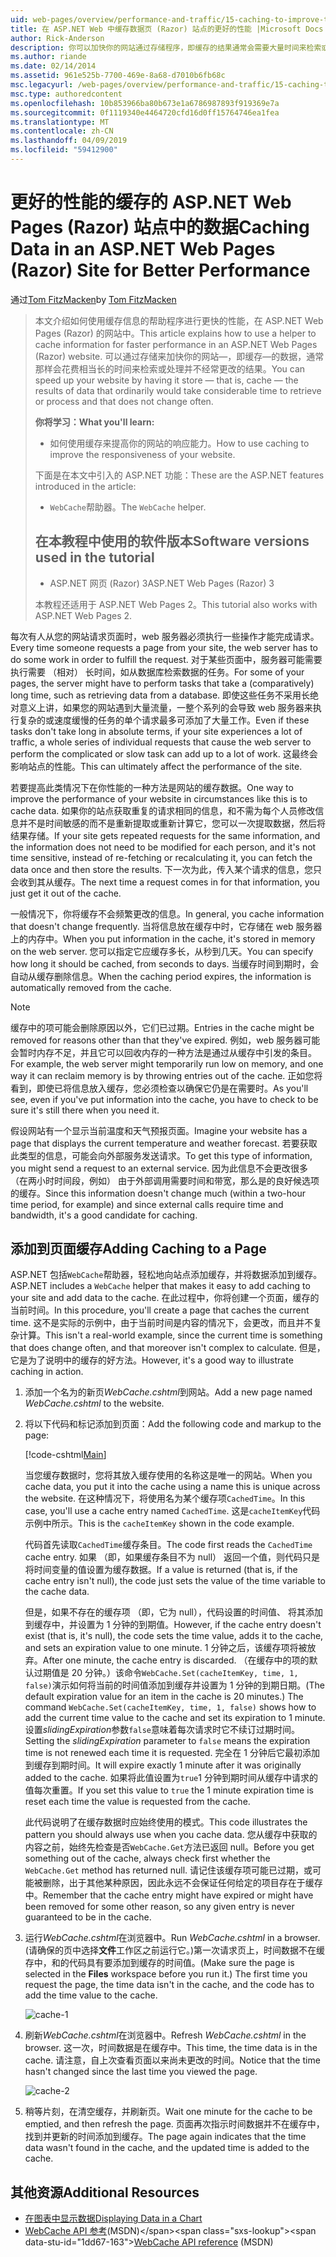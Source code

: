 ```yaml
---
uid: web-pages/overview/performance-and-traffic/15-caching-to-improve-the-performance-of-your-website
title: 在 ASP.NET Web 中缓存数据页 (Razor) 站点的更好的性能 |Microsoft Docs
author: Rick-Anderson
description: 你可以加快你的网站通过存储程序，即缓存的结果通常会需要大量时间来检索或处理的数据...
ms.author: riande
ms.date: 02/14/2014
ms.assetid: 961e525b-7700-469e-8a68-d7010b6fb68c
msc.legacyurl: /web-pages/overview/performance-and-traffic/15-caching-to-improve-the-performance-of-your-website
msc.type: authoredcontent
ms.openlocfilehash: 10b853966ba80b673e1a6786987893f919369e7a
ms.sourcegitcommit: 0f1119340e4464720cfd16d0ff15764746ea1fea
ms.translationtype: MT
ms.contentlocale: zh-CN
ms.lasthandoff: 04/09/2019
ms.locfileid: "59412900"
---
```

# <a name="caching-data-in-an-aspnet-web-pages-razor-site-for-better-performance"></a><span data-ttu-id="1dd67-103">更好的性能的缓存的 ASP.NET Web Pages (Razor) 站点中的数据</span><span class="sxs-lookup"><span data-stu-id="1dd67-103">Caching Data in an ASP.NET Web Pages (Razor) Site for Better Performance</span></span>

<span data-ttu-id="1dd67-104">通过[Tom FitzMacken](https://github.com/tfitzmac)</span><span class="sxs-lookup"><span data-stu-id="1dd67-104">by [Tom FitzMacken](https://github.com/tfitzmac)</span></span>

> <span data-ttu-id="1dd67-105">本文介绍如何使用缓存信息的帮助程序进行更快的性能，在 ASP.NET Web Pages (Razor) 的网站中。</span><span class="sxs-lookup"><span data-stu-id="1dd67-105">This article explains how to use a helper to cache information for faster performance in an ASP.NET Web Pages (Razor) website.</span></span> <span data-ttu-id="1dd67-106">可以通过存储来加快你的网站&#8212;，即缓存&#8212;的数据，通常那样会花费相当长的时间来检索或处理并不经常更改的结果。</span><span class="sxs-lookup"><span data-stu-id="1dd67-106">You can speed up your website by having it store &#8212; that is, cache &#8212; the results of data that ordinarily would take considerable time to retrieve or process and that does not change often.</span></span>
> 
> **<span data-ttu-id="1dd67-107">你将学习：</span><span class="sxs-lookup"><span data-stu-id="1dd67-107">What you'll learn:</span></span>** 
> 
> - <span data-ttu-id="1dd67-108">如何使用缓存来提高你的网站的响应能力。</span><span class="sxs-lookup"><span data-stu-id="1dd67-108">How to use caching to improve the responsiveness of your website.</span></span>
> 
> <span data-ttu-id="1dd67-109">下面是在本文中引入的 ASP.NET 功能：</span><span class="sxs-lookup"><span data-stu-id="1dd67-109">These are the ASP.NET features introduced in the article:</span></span>
> 
> - <span data-ttu-id="1dd67-110">`WebCache`帮助器。</span><span class="sxs-lookup"><span data-stu-id="1dd67-110">The `WebCache` helper.</span></span>
>   
> 
> ## <a name="software-versions-used-in-the-tutorial"></a><span data-ttu-id="1dd67-111">在本教程中使用的软件版本</span><span class="sxs-lookup"><span data-stu-id="1dd67-111">Software versions used in the tutorial</span></span>
> 
> 
> - <span data-ttu-id="1dd67-112">ASP.NET 网页 (Razor) 3</span><span class="sxs-lookup"><span data-stu-id="1dd67-112">ASP.NET Web Pages (Razor) 3</span></span>
>   
> 
> <span data-ttu-id="1dd67-113">本教程还适用于 ASP.NET Web Pages 2。</span><span class="sxs-lookup"><span data-stu-id="1dd67-113">This tutorial also works with ASP.NET Web Pages 2.</span></span>


<span data-ttu-id="1dd67-114">每次有人从您的网站请求页面时，web 服务器必须执行一些操作才能完成请求。</span><span class="sxs-lookup"><span data-stu-id="1dd67-114">Every time someone requests a page from your site, the web server has to do some work in order to fulfill the request.</span></span> <span data-ttu-id="1dd67-115">对于某些页面中，服务器可能需要执行需要 （相对） 长时间，如从数据库检索数据的任务。</span><span class="sxs-lookup"><span data-stu-id="1dd67-115">For some of your pages, the server might have to perform tasks that take a (comparatively) long time, such as retrieving data from a database.</span></span> <span data-ttu-id="1dd67-116">即使这些任务不采用长绝对意义上讲，如果您的网站遇到大量流量，一整个系列的会导致 web 服务器来执行复杂的或速度缓慢的任务的单个请求最多可添加了大量工作。</span><span class="sxs-lookup"><span data-stu-id="1dd67-116">Even if these tasks don't take long in absolute terms, if your site experiences a lot of traffic, a whole series of individual requests that cause the web server to perform the complicated or slow task can add up to a lot of work.</span></span> <span data-ttu-id="1dd67-117">这最终会影响站点的性能。</span><span class="sxs-lookup"><span data-stu-id="1dd67-117">This can ultimately affect the performance of the site.</span></span>

<span data-ttu-id="1dd67-118">若要提高此类情况下在你性能的一种方法是网站的缓存数据。</span><span class="sxs-lookup"><span data-stu-id="1dd67-118">One way to improve the performance of your website in circumstances like this is to cache data.</span></span> <span data-ttu-id="1dd67-119">如果你的站点获取重复的请求相同的信息，和不需为每个人员修改信息并不是时间敏感的而不是重新提取或重新计算它，您可以一次提取数据，然后将结果存储。</span><span class="sxs-lookup"><span data-stu-id="1dd67-119">If your site gets repeated requests for the same information, and the information does not need to be modified for each person, and it's not time sensitive, instead of re-fetching or recalculating it, you can fetch the data once and then store the results.</span></span> <span data-ttu-id="1dd67-120">下一次为此，传入某个请求的信息，您只会收到其从缓存。</span><span class="sxs-lookup"><span data-stu-id="1dd67-120">The next time a request comes in for that information, you just get it out of the cache.</span></span>

<span data-ttu-id="1dd67-121">一般情况下，你将缓存不会频繁更改的信息。</span><span class="sxs-lookup"><span data-stu-id="1dd67-121">In general, you cache information that doesn't change frequently.</span></span> <span data-ttu-id="1dd67-122">当将信息放在缓存中时，它存储在 web 服务器上的内存中。</span><span class="sxs-lookup"><span data-stu-id="1dd67-122">When you put information in the cache, it's stored in memory on the web server.</span></span> <span data-ttu-id="1dd67-123">您可以指定它应缓存多长，从秒到几天。</span><span class="sxs-lookup"><span data-stu-id="1dd67-123">You can specify how long it should be cached, from seconds to days.</span></span> <span data-ttu-id="1dd67-124">当缓存时间到期时，会自动从缓存删除信息。</span><span class="sxs-lookup"><span data-stu-id="1dd67-124">When the caching period expires, the information is automatically removed from the cache.</span></span>

> [!NOTE]
> <span data-ttu-id="1dd67-125">缓存中的项可能会删除原因以外，它们已过期。</span><span class="sxs-lookup"><span data-stu-id="1dd67-125">Entries in the cache might be removed for reasons other than that they've expired.</span></span> <span data-ttu-id="1dd67-126">例如，web 服务器可能会暂时内存不足，并且它可以回收内存的一种方法是通过从缓存中引发的条目。</span><span class="sxs-lookup"><span data-stu-id="1dd67-126">For example, the web server might temporarily run low on memory, and one way it can reclaim memory is by throwing entries out of the cache.</span></span> <span data-ttu-id="1dd67-127">正如您将看到，即使已将信息放入缓存，您必须检查以确保它仍是在需要时。</span><span class="sxs-lookup"><span data-stu-id="1dd67-127">As you'll see, even if you've put information into the cache, you have to check to be sure it's still there when you need it.</span></span>


<span data-ttu-id="1dd67-128">假设网站有一个显示当前温度和天气预报页面。</span><span class="sxs-lookup"><span data-stu-id="1dd67-128">Imagine your website has a page that displays the current temperature and weather forecast.</span></span> <span data-ttu-id="1dd67-129">若要获取此类型的信息，可能会向外部服务发送请求。</span><span class="sxs-lookup"><span data-stu-id="1dd67-129">To get this type of information, you might send a request to an external service.</span></span> <span data-ttu-id="1dd67-130">因为此信息不会更改很多 （在两小时时间段，例如） 由于外部调用需要时间和带宽，那么是的良好候选项的缓存。</span><span class="sxs-lookup"><span data-stu-id="1dd67-130">Since this information doesn't change much (within a two-hour time period, for example) and since external calls require time and bandwidth, it's a good candidate for caching.</span></span>

## <a name="adding-caching-to-a-page"></a><span data-ttu-id="1dd67-131">添加到页面缓存</span><span class="sxs-lookup"><span data-stu-id="1dd67-131">Adding Caching to a Page</span></span>

<span data-ttu-id="1dd67-132">ASP.NET 包括`WebCache`帮助器，轻松地向站点添加缓存，并将数据添加到缓存。</span><span class="sxs-lookup"><span data-stu-id="1dd67-132">ASP.NET includes a `WebCache` helper that makes it easy to add caching to your site and add data to the cache.</span></span> <span data-ttu-id="1dd67-133">在此过程中，你将创建一个页面，缓存的当前时间。</span><span class="sxs-lookup"><span data-stu-id="1dd67-133">In this procedure, you'll create a page that caches the current time.</span></span> <span data-ttu-id="1dd67-134">这不是实际的示例中，由于当前时间是内容的情况下，会更改，而且并不复杂计算。</span><span class="sxs-lookup"><span data-stu-id="1dd67-134">This isn't a real-world example, since the current time is something that does change often, and that moreover isn't complex to calculate.</span></span> <span data-ttu-id="1dd67-135">但是，它是为了说明中的缓存的好方法。</span><span class="sxs-lookup"><span data-stu-id="1dd67-135">However, it's a good way to illustrate caching in action.</span></span>

1. <span data-ttu-id="1dd67-136">添加一个名为的新页*WebCache.cshtml*到网站。</span><span class="sxs-lookup"><span data-stu-id="1dd67-136">Add a new page named *WebCache.cshtml* to the website.</span></span>
2. <span data-ttu-id="1dd67-137">将以下代码和标记添加到页面：</span><span class="sxs-lookup"><span data-stu-id="1dd67-137">Add the following code and markup to the page:</span></span>

    [!code-cshtml[Main](15-caching-to-improve-the-performance-of-your-website/samples/sample1.cshtml)]

    <span data-ttu-id="1dd67-138">当您缓存数据时，您将其放入缓存使用的名称这是唯一的网站。</span><span class="sxs-lookup"><span data-stu-id="1dd67-138">When you cache data, you put it into the cache using a name this is unique across the website.</span></span> <span data-ttu-id="1dd67-139">在这种情况下，将使用名为某个缓存项`CachedTime`。</span><span class="sxs-lookup"><span data-stu-id="1dd67-139">In this case, you'll use a cache entry named `CachedTime`.</span></span> <span data-ttu-id="1dd67-140">这是`cacheItemKey`代码示例中所示。</span><span class="sxs-lookup"><span data-stu-id="1dd67-140">This is the `cacheItemKey` shown in the code example.</span></span>

    <span data-ttu-id="1dd67-141">代码首先读取`CachedTime`缓存条目。</span><span class="sxs-lookup"><span data-stu-id="1dd67-141">The code first reads the `CachedTime` cache entry.</span></span> <span data-ttu-id="1dd67-142">如果 （即，如果缓存条目不为 null） 返回一个值，则代码只是将时间变量的值设置为缓存数据。</span><span class="sxs-lookup"><span data-stu-id="1dd67-142">If a value is returned (that is, if the cache entry isn't null), the code just sets the value of the time variable to the cache data.</span></span>

    <span data-ttu-id="1dd67-143">但是，如果不存在的缓存项 （即，它为 null），代码设置的时间值、 将其添加到缓存中，并设置为 1 分钟的到期值。</span><span class="sxs-lookup"><span data-stu-id="1dd67-143">However, if the cache entry doesn't exist (that is, it's null), the code sets the time value, adds it to the cache, and sets an expiration value to one minute.</span></span> <span data-ttu-id="1dd67-144">1 分钟之后，该缓存项将被放弃。</span><span class="sxs-lookup"><span data-stu-id="1dd67-144">After one minute, the cache entry is discarded.</span></span> <span data-ttu-id="1dd67-145">（在缓存中的项的默认过期值是 20 分钟。）该命令`WebCache.Set(cacheItemKey, time, 1, false)`演示如何将当前的时间值添加到缓存并设置为 1 分钟的到期日期。</span><span class="sxs-lookup"><span data-stu-id="1dd67-145">(The default expiration value for an item in the cache is 20 minutes.) The command `WebCache.Set(cacheItemKey, time, 1, false)` shows how to add the current time value to the cache and set its expiration to 1 minute.</span></span> <span data-ttu-id="1dd67-146">设置*slidingExpiration*参数`false`意味着每次请求时它不续订过期时间。</span><span class="sxs-lookup"><span data-stu-id="1dd67-146">Setting the *slidingExpiration* parameter to `false` means the expiration time is not renewed each time it is requested.</span></span> <span data-ttu-id="1dd67-147">完全在 1 分钟后它最初添加到缓存到期时间。</span><span class="sxs-lookup"><span data-stu-id="1dd67-147">It will expire exactly 1 minute after it was originally added to the cache.</span></span> <span data-ttu-id="1dd67-148">如果将此值设置为`true`1 分钟到期时间从缓存中请求的值每次重置。</span><span class="sxs-lookup"><span data-stu-id="1dd67-148">If you set this value to `true` the 1 minute expiration time is reset each time the value is requested from the cache.</span></span>

    <span data-ttu-id="1dd67-149">此代码说明了在缓存数据时应始终使用的模式。</span><span class="sxs-lookup"><span data-stu-id="1dd67-149">This code illustrates the pattern you should always use when you cache data.</span></span> <span data-ttu-id="1dd67-150">您从缓存中获取的内容之前，始终先检查是否`WebCache.Get`方法已返回 null。</span><span class="sxs-lookup"><span data-stu-id="1dd67-150">Before you get something out of the cache, always check first whether the `WebCache.Get` method has returned null.</span></span> <span data-ttu-id="1dd67-151">请记住该缓存项可能已过期，或可能被删除，出于其他某种原因，因此永远不会保证任何给定的项目存在于缓存中。</span><span class="sxs-lookup"><span data-stu-id="1dd67-151">Remember that the cache entry might have expired or might have been removed for some other reason, so any given entry is never guaranteed to be in the cache.</span></span>
3. <span data-ttu-id="1dd67-152">运行*WebCache.cshtml*在浏览器中。</span><span class="sxs-lookup"><span data-stu-id="1dd67-152">Run *WebCache.cshtml* in a browser.</span></span> <span data-ttu-id="1dd67-153">(请确保的页中选择**文件**工作区之前运行它。)第一次请求页上，时间数据不在缓存中，和的代码具有要添加到缓存的时间值。</span><span class="sxs-lookup"><span data-stu-id="1dd67-153">(Make sure the page is selected in the **Files** workspace before you run it.) The first time you request the page, the time data isn't in the cache, and the code has to add the time value to the cache.</span></span>

    ![cache-1](15-caching-to-improve-the-performance-of-your-website/_static/image1.jpg)
4. <span data-ttu-id="1dd67-155">刷新*WebCache.cshtml*在浏览器中。</span><span class="sxs-lookup"><span data-stu-id="1dd67-155">Refresh *WebCache.cshtml* in the browser.</span></span> <span data-ttu-id="1dd67-156">这一次，时间数据是在缓存中。</span><span class="sxs-lookup"><span data-stu-id="1dd67-156">This time, the time data is in the cache.</span></span> <span data-ttu-id="1dd67-157">请注意，自上次查看页面以来尚未更改的时间。</span><span class="sxs-lookup"><span data-stu-id="1dd67-157">Notice that the time hasn't changed since the last time you viewed the page.</span></span>

    ![cache-2](15-caching-to-improve-the-performance-of-your-website/_static/image2.jpg)
5. <span data-ttu-id="1dd67-159">稍等片刻，在清空缓存，并刷新页。</span><span class="sxs-lookup"><span data-stu-id="1dd67-159">Wait one minute for the cache to be emptied, and then refresh the page.</span></span> <span data-ttu-id="1dd67-160">页面再次指示时间数据并不在缓存中，找到并更新的时间添加到缓存。</span><span class="sxs-lookup"><span data-stu-id="1dd67-160">The page again indicates that the time data wasn't found in the cache, and the updated time is added to the cache.</span></span>

<a id="Additional_Resources"></a>
## <a name="additional-resources"></a><span data-ttu-id="1dd67-161">其他资源</span><span class="sxs-lookup"><span data-stu-id="1dd67-161">Additional Resources</span></span>


- [<span data-ttu-id="1dd67-162">在图表中显示数据</span><span class="sxs-lookup"><span data-stu-id="1dd67-162">Displaying Data in a Chart</span></span>](https://go.microsoft.com/fwlink/?LinkId=202895)
- <span data-ttu-id="1dd67-163">[WebCache API 参考](https://msdn.microsoft.com/library/system.web.helpers.webcache(v=vs.99).aspx)(MSDN)</span><span class="sxs-lookup"><span data-stu-id="1dd67-163">[WebCache API reference](https://msdn.microsoft.com/library/system.web.helpers.webcache(v=vs.99).aspx) (MSDN)</span></span>
